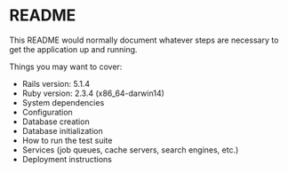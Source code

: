# README

This README would normally document whatever steps are necessary to get the
application up and running.

Things you may want to cover:
* Rails version: 5.1.4
* Ruby version: 2.3.4 (x86_64-darwin14)
* System dependencies
* Configuration
* Database creation
* Database initialization
* How to run the test suite
* Services (job queues, cache servers, search engines, etc.)
* Deployment instructions
